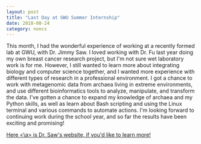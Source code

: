 ```yaml
---
layout: post
title: "Last Day at GWU Summer Internship"
date: 2018-08-24
category: noncs
---
```


This month, I had the wonderful experience of working at a recently formed lab at GWU, with Dr. Jimmy Saw. I loved working with Dr. Fu last year doing my own breast cancer research project, but I'm not sure wet laboratory work is for me. However, I still wanted to learn more about integrating biology and computer science together, and I wanted more experience with different types of research in a professional environment. I got a chance to work with metagenomic data from archaea living in extreme environments, and use different bioinformatics tools to analyze, manipulate, and transform the data. I've gotten a chance to expand my knowledge of archaea and my Python skills, as well as learn about Bash scripting and using the Linux terminal and various commands to automate actions. I'm looking forward to continuing work during the school year, and so far the results have been exciting and promising!

<a href = "https://sawlab.org/people"> Here <\a>
is Dr. Saw's website, if you'd like to learn more!
